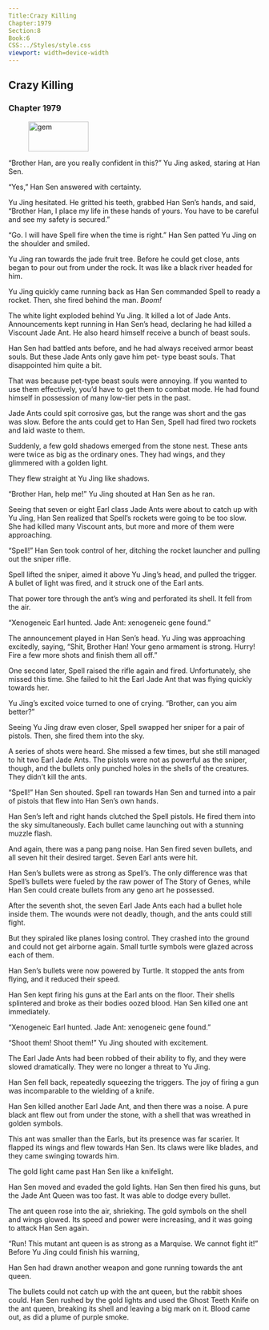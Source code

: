 ```yaml
---
Title:Crazy Killing 
Chapter:1979 
Section:8 
Book:6 
CSS:../Styles/style.css 
viewport: width=device-width
---
```

  
## Crazy Killing
### Chapter 1979
  
<figure>
	<img src="../Images/gem.gif" alt="gem" id="gem" width="120" height="60" />
</figure>
  

  
“Brother Han, are you really confident in this?” Yu Jing asked, staring at Han Sen.

“Yes,” Han Sen answered with certainty.

Yu Jing hesitated. He gritted his teeth, grabbed Han Sen’s hands, and said, “Brother Han, I place my life in these hands of yours. You have to be careful and see my safety is secured.”

“Go. I will have Spell fire when the time is right.” Han Sen patted Yu Jing on the shoulder and smiled.

Yu Jing ran towards the jade fruit tree. Before he could get close, ants began to pour out from under the rock. It was like a black river headed for him.

Yu Jing quickly came running back as Han Sen commanded Spell to ready a rocket. Then, she fired behind the man. *Boom!*

The white light exploded behind Yu Jing. It killed a lot of Jade Ants. Announcements kept running in Han Sen’s head, declaring he had killed a Viscount Jade Ant. He also heard himself receive a bunch of beast souls.

Han Sen had battled ants before, and he had always received armor beast souls. But these Jade Ants only gave him pet- type beast souls. That disappointed him quite a bit.

That was because pet-type beast souls were annoying. If you wanted to use them effectively, you’d have to get them to combat mode. He had found himself in possession of many low-tier pets in the past.

Jade Ants could spit corrosive gas, but the range was short and the gas was slow. Before the ants could get to Han Sen, Spell had fired two rockets and laid waste to them.

Suddenly, a few gold shadows emerged from the stone nest. These ants were twice as big as the ordinary ones. They had wings, and they glimmered with a golden light.

They flew straight at Yu Jing like shadows.

“Brother Han, help me!” Yu Jing shouted at Han Sen as he ran.

Seeing that seven or eight Earl class Jade Ants were about to catch up with Yu Jing, Han Sen realized that Spell’s rockets were going to be too slow. She had killed many Viscount ants, but more and more of them were approaching.

“Spell!” Han Sen took control of her, ditching the rocket launcher and pulling out the sniper rifle.

Spell lifted the sniper, aimed it above Yu Jing’s head, and pulled the trigger. A bullet of light was fired, and it struck one of the Earl ants.

That power tore through the ant’s wing and perforated its shell. It fell from the air.

“Xenogeneic Earl hunted. Jade Ant: xenogeneic gene found.”

The announcement played in Han Sen’s head. Yu Jing was approaching excitedly, saying, “Shit, Brother Han! Your geno armament is strong. Hurry! Fire a few more shots and finish them all off.”

One second later, Spell raised the rifle again and fired. Unfortunately, she missed this time. She failed to hit the Earl Jade Ant that was flying quickly towards her.

Yu Jing’s excited voice turned to one of crying. “Brother, can you aim better?”

Seeing Yu Jing draw even closer, Spell swapped her sniper for a pair of pistols. Then, she fired them into the sky.

A series of shots were heard. She missed a few times, but she still managed to hit two Earl Jade Ants. The pistols were not as powerful as the sniper, though, and the bullets only punched holes in the shells of the creatures. They didn’t kill the ants.

“Spell!” Han Sen shouted. Spell ran towards Han Sen and turned into a pair of pistols that flew into Han Sen’s own hands.

Han Sen’s left and right hands clutched the Spell pistols. He fired them into the sky simultaneously. Each bullet came launching out with a stunning muzzle flash.

And again, there was a pang pang noise. Han Sen fired seven bullets, and all seven hit their desired target. Seven Earl ants were hit.

Han Sen’s bullets were as strong as Spell’s. The only difference was that Spell’s bullets were fueled by the raw power of The Story of Genes, while Han Sen could create bullets from any geno art he possessed.

After the seventh shot, the seven Earl Jade Ants each had a bullet hole inside them. The wounds were not deadly, though, and the ants could still fight.

But they spiraled like planes losing control. They crashed into the ground and could not get airborne again. Small turtle symbols were glazed across each of them.

Han Sen’s bullets were now powered by Turtle. It stopped the ants from flying, and it reduced their speed.

Han Sen kept firing his guns at the Earl ants on the floor. Their shells splintered and broke as their bodies oozed blood. Han Sen killed one ant immediately.

“Xenogeneic Earl hunted. Jade Ant: xenogeneic gene found.”

“Shoot them! Shoot them!” Yu Jing shouted with excitement.

The Earl Jade Ants had been robbed of their ability to fly, and they were slowed dramatically. They were no longer a threat to Yu Jing.

Han Sen fell back, repeatedly squeezing the triggers. The joy of firing a gun was incomparable to the wielding of a knife.

Han Sen killed another Earl Jade Ant, and then there was a noise. A pure black ant flew out from under the stone, with a shell that was wreathed in golden symbols.

This ant was smaller than the Earls, but its presence was far scarier. It flapped its wings and flew towards Han Sen. Its claws were like blades, and they came swinging towards him.

The gold light came past Han Sen like a knifelight.

Han Sen moved and evaded the gold lights. Han Sen then fired his guns, but the Jade Ant Queen was too fast. It was able to dodge every bullet.

The ant queen rose into the air, shrieking. The gold symbols on the shell and wings glowed. Its speed and power were increasing, and it was going to attack Han Sen again.

“Run! This mutant ant queen is as strong as a Marquise. We cannot fight it!” Before Yu Jing could finish his warning,

Han Sen had drawn another weapon and gone running towards the ant queen.

The bullets could not catch up with the ant queen, but the rabbit shoes could. Han Sen rushed by the gold lights and used the Ghost Teeth Knife on the ant queen, breaking its shell and leaving a big mark on it. Blood came out, as did a plume of purple smoke.